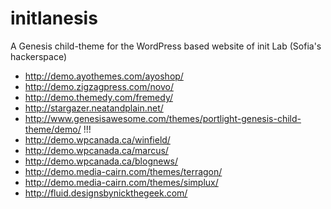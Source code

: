 initlanesis
===========

A Genesis child-theme for the WordPress based website of init Lab (Sofia's hackerspace)

* http://demo.ayothemes.com/ayoshop/
* http://demo.zigzagpress.com/novo/
* http://demo.themedy.com/fremedy/
* http://stargazer.neatandplain.net/
* http://www.genesisawesome.com/themes/portlight-genesis-child-theme/demo/ !!!
* http://demo.wpcanada.ca/winfield/
* http://demo.wpcanada.ca/marcus/
* http://demo.wpcanada.ca/blognews/
* http://demo.media-cairn.com/themes/terragon/
* http://demo.media-cairn.com/themes/simplux/
* http://fluid.designsbynickthegeek.com/
